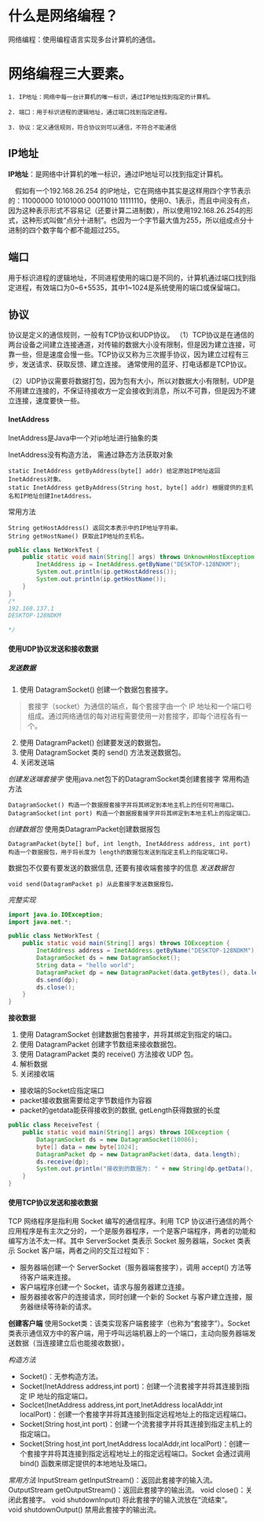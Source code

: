 # 什么是网络编程？
网络编程：使用编程语言实现多台计算机的通信。

# 网络编程三大要素。
    1. IP地址：网络中每一台计算机的唯一标识，通过IP地址找到指定的计算机。
    
    2. 端口：用于标识进程的逻辑地址，通过端口找到指定进程。
    
    3. 协议：定义通信规则，符合协议则可以通信，不符合不能通信

## IP地址
**IP地址**：是网络中计算机的唯一标识，通过IP地址可以找到指定计算机。

　假如有一个192.168.26.254 的IP地址，它在网络中其实是这样用四个字节表示的：11000000 10101000 00011010 11111110，使用0、1表示，而且中间没有点，因为这种表示形式不容易记（还要计算二进制数），所以使用192.168.26.254的形式，这种形式叫做“点分十进制”。也因为一个字节最大值为255，所以组成点分十进制的四个数字每个都不能超过255。

## 端口
用于标识进程的逻辑地址，不同进程使用的端口是不同的，计算机通过端口找到指定进程，有效端口为0~6+5535，其中1~1024是系统使用的端口或保留端口。


## 协议

协议是定义的通信规则，一般有TCP协议和UDP协议。
（1）TCP协议是在通信的两台设备之间建立连接通道，对传输的数据大小没有限制，但是因为建立连接，可靠一些，但是速度会慢一些。TCP协议又称为三次握手协议，因为建立过程有三步，发送请求、获取反馈、建立连接。
通常使用的蓝牙、打电话都是TCP协议。

（2）UDP协议需要将数据打包，因为包有大小，所以对数据大小有限制，UDP是不用建立连接的，不保证待接收方一定会接收到消息，所以不可靠，但是因为不建立连接，速度要快一些。

#### InetAddress
InetAddress是Java中一个对ip地址进行抽象的类

InetAddress没有构造方法， 需通过静态方法获取对象

```
static InetAddress getByAddress(byte[] addr) 给定原始IP地址返回 InetAddress对象。  
static InetAddress getByAddress(String host, byte[] addr) 根据提供的主机名和IP地址创建InetAddress。  
```
常用方法
```
String getHostAddress() 返回文本表示中的IP地址字符串。  
String getHostName() 获取此IP地址的主机名。  
```
```java
public class NetWorkTest {
    public static void main(String[] args) throws UnknownHostException {
        InetAddress ip = InetAddress.getByName("DESKTOP-128NDKM");
        System.out.println(ip.getHostAddress());
        System.out.println(ip.getHostName());
    }
}
/*
192.168.137.1
DESKTOP-128NDKM

*/
```
#### 使用UDP协议发送和接收数据

##### 发送数据
1. 使用 DatagramSocket() 创建一个数据包套接字。
> 套接字（socket）为通信的端点，每个套接字由一个 IP 地址和一个端口号组成。通过网络通信的每对进程需要使用一对套接字，即每个进程各有一个。
2. 使用 DatagramPacket() 创建要发送的数据包。
3. 使用 DatagramSocket 类的 send() 方法发送数据包。
4. 关闭发送端

*创建发送端套接字*
使用java.net包下的DatagramSocket类创建套接字
常用构造方法
```
DatagramSocket() 构造一个数据报套接字并将其绑定到本地主机上的任何可用端口。  
DatagramSocket(int port) 构造一个数据报套接字并将其绑定到本地主机上的指定端口。  

```
*创建数据包*
使用类DatagramPacket创建数据报包
```
DatagramPacket(byte[] buf, int length, InetAddress address, int port) 构造一个数据报包，用于将长度为 length的数据包发送到指定主机上的指定端口号。  
```
数据包不仅要有要发送的数据信息, 还要有接收端套接字的信息
*发送数据包*
```
void send(DatagramPacket p) 从此套接字发送数据报包。  
```
*完整实现*
```java
import java.io.IOException;
import java.net.*;

public class NetWorkTest {
    public static void main(String[] args) throws IOException {
        InetAddress address = InetAddress.getByName("DESKTOP-128NDKM");
        DatagramSocket ds = new DatagramSocket();
        String data = "hello world";
        DatagramPacket dp = new DatagramPacket(data.getBytes(), data.length(), address, 10086);
        ds.send(dp);
        ds.close();
    }
}
```
**接收数据**
1. 使用 DatagramSocket 创建数据包套接字，并将其绑定到指定的端口。
2. 使用 DatagramPacket 创建字节数组来接收数据包。
3. 使用 DatagramPacket 类的 receive() 方法接收 UDP 包。
4. 解析数据
5. 关闭接收端

* 接收端的Socket应指定端口
* packet接收数据需要给定字节数组作为容器
* packet的getdata能获得接收到的数据, getLength获得数据的长度
```java
public class ReceiveTest {
    public static void main(String[] args) throws IOException {
        DatagramSocket ds = new DatagramSocket(10086);
        byte[] data = new byte[1024];
        DatagramPacket dp = new DatagramPacket(data, data.length);
        ds.receive(dp);
        System.out.println("接收到的数据为: " + new String(dp.getData(), 0, dp.getLength()));
    }
}
```

#### 使用TCP协议发送和接收数据

TCP 网络程序是指利用 Socket 编写的通信程序。利用 TCP 协议进行通信的两个应用程序是有主次之分的，一个是服务器程序，一个是客户端程序，两者的功能和编写方法不太一样。其中 ServerSocket 类表示 Socket 服务器端，Socket 类表示 Socket 客户端，两者之间的交互过程如下：
- 服务器端创建一个 ServerSocket（服务器端套接字），调用 accept() 方法等待客户端来连接。
- 客户端程序创建一个 Socket，请求与服务器建立连接。
- 服务器接收客户的连接请求，同时创建一个新的 Socket 与客户建立连接，服务器继续等待新的请求。

**创建客户端**
使用Socket类：该类实现客户端套接字（也称为“套接字”）。Socket 类表示通信双方中的客户端，用于呼叫远端机器上的一个端口，主动向服务器端发送数据（当连接建立后也能接收数据）。 

*构造方法*
- Socket()：无参构造方法。
- Socket(InetAddress address,int port)：创建一个流套接字并将其连接到指定 IP 地址的指定端口。
- Soclcet(InetAddress address,int port,InetAddress localAddr,int localPort)：创建一个套接字并将其连接到指定远程地址上的指定远程端口。
- Socket(String host,int port)：创建一个流套接字并将其连接到指定主机上的指定端口。
- Socket(String host,int port,InetAddress localAddr,int localPort)：创建一个套接字并将其连接到指定远程地址上的指定远程端口。Socket 会通过调用 bind() 函数来绑定提供的本地地址及端口。

*常用方法*
InputStream getInputStream()：返回此套接字的输入流。
OutputStream getOutputStream()：返回此套接字的输出流。
void close()：关闭此套接字。
void shutdownInput() 将此套接字的输入流放在“流结束”。  
void shutdownOutput() 禁用此套接字的输出流。  



